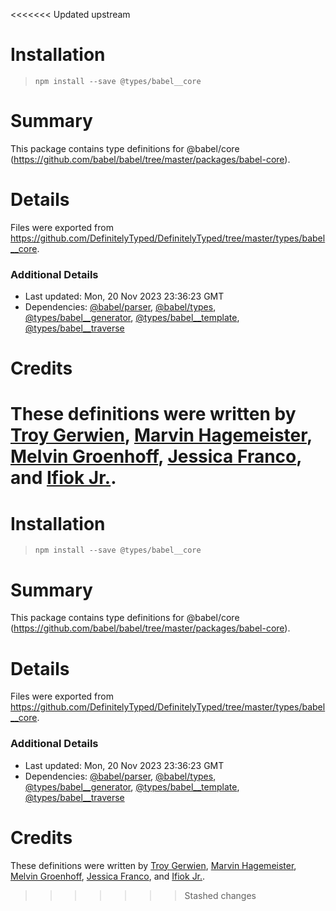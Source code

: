 <<<<<<< Updated upstream
# Installation
> `npm install --save @types/babel__core`

# Summary
This package contains type definitions for @babel/core (https://github.com/babel/babel/tree/master/packages/babel-core).

# Details
Files were exported from https://github.com/DefinitelyTyped/DefinitelyTyped/tree/master/types/babel__core.

### Additional Details
 * Last updated: Mon, 20 Nov 2023 23:36:23 GMT
 * Dependencies: [@babel/parser](https://npmjs.com/package/@babel/parser), [@babel/types](https://npmjs.com/package/@babel/types), [@types/babel__generator](https://npmjs.com/package/@types/babel__generator), [@types/babel__template](https://npmjs.com/package/@types/babel__template), [@types/babel__traverse](https://npmjs.com/package/@types/babel__traverse)

# Credits
These definitions were written by [Troy Gerwien](https://github.com/yortus), [Marvin Hagemeister](https://github.com/marvinhagemeister), [Melvin Groenhoff](https://github.com/mgroenhoff), [Jessica Franco](https://github.com/Jessidhia), and [Ifiok Jr.](https://github.com/ifiokjr).
=======
# Installation
> `npm install --save @types/babel__core`

# Summary
This package contains type definitions for @babel/core (https://github.com/babel/babel/tree/master/packages/babel-core).

# Details
Files were exported from https://github.com/DefinitelyTyped/DefinitelyTyped/tree/master/types/babel__core.

### Additional Details
 * Last updated: Mon, 20 Nov 2023 23:36:23 GMT
 * Dependencies: [@babel/parser](https://npmjs.com/package/@babel/parser), [@babel/types](https://npmjs.com/package/@babel/types), [@types/babel__generator](https://npmjs.com/package/@types/babel__generator), [@types/babel__template](https://npmjs.com/package/@types/babel__template), [@types/babel__traverse](https://npmjs.com/package/@types/babel__traverse)

# Credits
These definitions were written by [Troy Gerwien](https://github.com/yortus), [Marvin Hagemeister](https://github.com/marvinhagemeister), [Melvin Groenhoff](https://github.com/mgroenhoff), [Jessica Franco](https://github.com/Jessidhia), and [Ifiok Jr.](https://github.com/ifiokjr).
>>>>>>> Stashed changes
